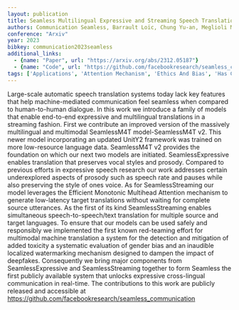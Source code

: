 ```yaml
---
layout: publication
title: Seamless Multilingual Expressive and Streaming Speech Translation
authors: Communication Seamless, Barrault Loïc, Chung Yu-an, Meglioli Mariano Coria, Dale David, Dong Ning, Duppenthaler Mark, Duquenne Paul-ambroise, Ellis Brian, Elsahar Hady, Haaheim Justin, Hoffman John, Hwang Min-jae, Inaguma Hirofumi, Klaiber Christopher, Kulikov Ilia, Li Pengwei, Licht Daniel, Maillard Jean, Mavlyutov Ruslan, Rakotoarison Alice, Sadagopan Kaushik Ram, Ramakrishnan Abinesh, Tran Tuan, Wenzek Guillaume, Yang Yilin, Ye Ethan, Evtimov Ivan, Fernandez Pierre, Gao Cynthia, Hansanti Prangthip, Kalbassi Elahe, Kallet Amanda, Kozhevnikov Artyom, Gonzalez Gabriel Mejia, Roman Robin San, Touret Christophe, Wong Corinne, Wood Carleigh, Yu Bokai, Andrews Pierre, Balioglu Can, Chen Peng-jen, Costa-jussà Marta R., Elbayad Maha, Gong Hongyu, Guzmán Francisco, Heffernan Kevin, Jain Somya, Kao Justine, Lee Ann, Ma Xutai, Mourachko Alex, Peloquin Benjamin, Pino Juan, Popuri Sravya, Ropers Christophe, Saleem Safiyyah, Schwenk Holger, Sun Anna, Tomasello Paden, Wang Changhan, Wang Jeff, Wang Skyler, Williamson Mary
conference: "Arxiv"
year: 2023
bibkey: communication2023seamless
additional_links:
  - {name: "Paper", url: "https://arxiv.org/abs/2312.05187"}
  - {name: "Code", url: "https://github.com/facebookresearch/seamless_communication"}
tags: ['Applications', 'Attention Mechanism', 'Ethics And Bias', 'Has Code', 'Model Architecture', 'Multimodal Models', 'RAG', 'Tools', 'Transformer']
---
```

Large-scale automatic speech translation systems today lack key features that help machine-mediated communication feel seamless when compared to human-to-human dialogue. In this work we introduce a family of models that enable end-to-end expressive and multilingual translations in a streaming fashion. First we contribute an improved version of the massively multilingual and multimodal SeamlessM4T model-SeamlessM4T v2. This newer model incorporating an updated UnitY2 framework was trained on more low-resource language data. SeamlessM4T v2 provides the foundation on which our next two models are initiated. SeamlessExpressive enables translation that preserves vocal styles and prosody. Compared to previous efforts in expressive speech research our work addresses certain underexplored aspects of prosody such as speech rate and pauses while also preserving the style of ones voice. As for SeamlessStreaming our model leverages the Efficient Monotonic Multihead Attention mechanism to generate low-latency target translations without waiting for complete source utterances. As the first of its kind SeamlessStreaming enables simultaneous speech-to-speech/text translation for multiple source and target languages. To ensure that our models can be used safely and responsibly we implemented the first known red-teaming effort for multimodal machine translation a system for the detection and mitigation of added toxicity a systematic evaluation of gender bias and an inaudible localized watermarking mechanism designed to dampen the impact of deepfakes. Consequently we bring major components from SeamlessExpressive and SeamlessStreaming together to form Seamless the first publicly available system that unlocks expressive cross-lingual communication in real-time. The contributions to this work are publicly released and accessible at https://github.com/facebookresearch/seamless_communication
